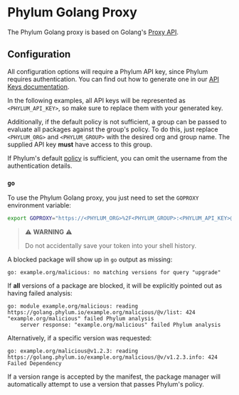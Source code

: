 # Phylum Golang Proxy

The Phylum Golang proxy is based on Golang's [Proxy API].

[Proxy API]: https://go.dev/ref/mod#goproxy-protocol

## Configuration

All configuration options will require a Phylum API key, since Phylum requires
authentication. You can find out how to generate one in our
[API Keys documentation].

In the following examples, all API keys will be represented as
`<PHYLUM_API_KEY>`, so make sure to replace them with your generated key.

Additionally, if the default policy is not sufficient, a group can be passed to
evaluate all packages against the group's policy. To do this, just replace
`<PHYLUM_ORG>` and `<PHYLUM_GROUP>` with the desired org and group name. The
supplied API key **must** have access to this group.

If Phylum's default [policy] is sufficient, you can omit the username from the
authentication details.

[API Keys documentation]: ../knowledge_base/api-keys.md#generate-an-api-key
[policy]: ../knowledge_base/policy.md

### `go`

To use the Phylum Golang proxy, you just need to set the `GOPROXY` environment variable:

```sh
export GOPROXY="https://<PHYLUM_ORG>%2F<PHYLUM_GROUP>:<PHYLUM_API_KEY>@golang.phylum.io"
```

> ⚠️ **WARNING** ⚠️
>
> Do not accidentally save your token into your shell history.

A blocked package will show up in `go` output as missing:

```text
go: example.org/malicious: no matching versions for query "upgrade"
```

If **all** versions of a package are blocked, it will be explicitly pointed out
as having failed analysis:

```text
go: module example.org/malicious: reading https://golang.phylum.io/example.org/malicious/@v/list: 424 "example.org/malicious" failed Phylum analysis
    server response: "example.org/malicious" failed Phylum analysis
```

Alternatively, if a specific version was requested:

```text
go: example.org/malicious@v1.2.3: reading https://golang.phylum.io/example.org/malicious/@v/v1.2.3.info: 424 Failed Dependency
```

If a version range is accepted by the manifest, the package manager will
automatically attempt to use a version that passes Phylum's policy.

